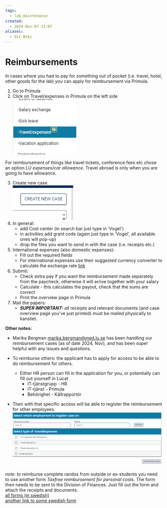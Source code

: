 ```yaml
---
tags:
  - lab_maintenance
created:
  - 2024-Nov-07 11:07
aliases:
  - Git Wiki
---
```

# Reimbursements

In cases where you had to pay for something out of pocket (i.e. travel, hotel, other goods for the lab) you can apply for reimbursement via Primula.

1. Go to Primula
2. Click on Travel/expenses in Primula on the left side</br>
![](./figs/reimbursement_1.png)

For reimbursement of things like travel tickets, conference fees etc chose an option _LU expenses/car allowance_. Travel abroad is only when you are going to have allowance.

3. Create new case </br>
![](./figs/reimbursement_2.png)
4. In general: 
	- add Cost center (in search bar just type in 'Vogel')
	- in activities add grant code (again just type in 'Vogel', all available ones will pop-up)
	- drop the files you want to send in with the case (i.e. receipts etc.)
5. International expenses (also domestic expenses):
	- Fill out the required fields 
	- For international expenses use their suggested currency converter to calculate the exchange rate [link](https://www.oanda.com/currency-converter/en/?from=EUR&to=USD&amount=1)
6. Submit:
	- Check extra pay if you want the reimbursement made separately from the paycheck, otherwise it will arrive together with your salary
	- Calculate - this calculates the payout, check that the sums are correct
	- Print the overview page in Primula
7. Mail the papers:
	- ___SUPER IMPORTANT:___ _all_ receipts and relevant documents (and case overview page you've just printed) must be mailed physically to kansliet. 

__Other notes:__
- Marika Bergman <marika.bergman@med.lu.se> has been handling our reimbursement cases (as of date 2024, Nov), and has been super helpful with any issues and questions.

- To reimburse others: the applicant has to apply for access to be able to do reimbursement for others.
	- Either HR person can fill in the application for you, or potentially can fill out yourself in Lucat
		- IT-tjänstgrupp - HR
		- IT-tjänst - Primula
		- Behörighet - Källrapportör
- Then with that specific access will be able to register the reimbursement for other employees. </br>
  ![](./figs/reimbursement_3.png)


_note:_ to reimburse complete randos from outside or ex-students you need to use another form _Taxfree reimbursement for personal costs_. The form then needs to be sent to the Division of Finances. Just fill out the form and attach the receipts and documents. 
<br/>
[all forms (in swedish)](https://www.ekonomiwebben.lu.se/mitt-arbete/overgripande-om-ekonomi-och-redovisning/blanketter#Kostnadsersattning) 
<br/>
[another link to some swedish form](https://www.ekonomiwebben.lu.se/sites/ekonomiwebben.lu.se/files/2024-04/rutiner-vid-ersattning-av-personliga-utlagg.pdf)
